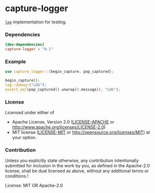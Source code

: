 # capture-logger

[`log`](https://docs.rs/log/0.4.11/log/) implementation for testing.

### Dependencies

```toml
[dev-dependencies]
capture-logger = "0.1"
```

### Example

```rust
use capture_logger::{begin_capture, pop_captured};

begin_capture();
log::debug!("LOG");
assert_eq!(pop_captured().unwrap().message(), "LOG");
```

### License

Licensed under either of
* Apache License, Version 2.0
  ([LICENSE-APACHE](LICENSE-APACHE) or http://www.apache.org/licenses/LICENSE-2.0)
* MIT license
  ([LICENSE-MIT](LICENSE-MIT) or http://opensource.org/licenses/MIT)
at your option.

### Contribution

Unless you explicitly state otherwise, any contribution intentionally submitted
for inclusion in the work by you, as defined in the Apache-2.0 license, shall be
dual licensed as above, without any additional terms or conditions.!

License: MIT OR Apache-2.0
